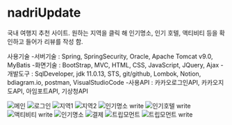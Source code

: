# nadriUpdate

국내 여행지 추천 사이트. 원하는 지역을 클릭 해 인기명소, 인기 호텔, 액티비티 등을 확인하고 들어가 리뷰를 작성 함.

사용기술
-서버기술 : Spring, SpringSecurity, Oracle, Apache Tomcat v9.0, MyBatis
-화면기술 : BootStrap, MVC, HTML, CSS, JavaScript, JQuery, Ajax
-개발도구 : SqlDeveloper, jdk 11.0.13, STS, git/github, Lombok, Notion,  bdiagram.io, postman, VisualStudioCode
-사용API : 카카오로그인API, 카카오지도API, 아임포트API, 기상청API

![메인](https://user-images.githubusercontent.com/89234468/150724486-91ea000b-7dad-4b17-9061-a5e445546684.PNG)
![로그인](https://user-images.githubusercontent.com/89234468/150728248-1a426514-b312-421f-82ed-6bb7055167da.PNG)
![지역1](https://user-images.githubusercontent.com/89234468/150725075-33f23ac4-8874-4607-869c-36269a2a12d9.PNG)
![지역2](https://user-images.githubusercontent.com/89234468/150725034-6796b497-55be-49e3-90e3-c2b8dea6a8ed.PNG)
![인기명소 write](https://user-images.githubusercontent.com/89234468/150726987-e428f28e-9b35-4910-a41f-d30699b17066.PNG)
![인기호텔 write](https://user-images.githubusercontent.com/89234468/150726996-a0367f0f-810b-492d-b120-4fa5a71fcc0a.PNG)
![액티비티 write](https://user-images.githubusercontent.com/89234468/150727001-241bd869-34f0-4e5d-bf50-9e0f529a039b.PNG)
![인기명소](https://user-images.githubusercontent.com/89234468/150727434-a1ac4c92-b0cc-40a9-9e23-4db6e53676ab.PNG)
![결제](https://user-images.githubusercontent.com/89234468/150728227-01f35820-87b3-46f9-9fed-a272f0d371ec.PNG)
![트립모먼트](https://user-images.githubusercontent.com/89234468/150727448-7d1805cc-8595-4321-8a0d-fb4079fa0298.PNG)
![트립모먼트 write](https://user-images.githubusercontent.com/89234468/150727455-d6ef3e7d-322c-4d73-9def-b40a99a70e8b.PNG)
